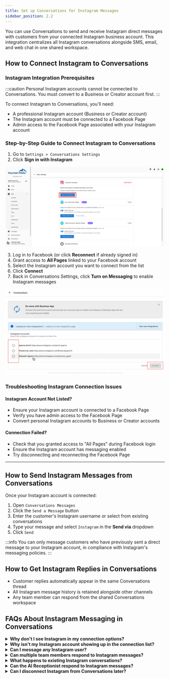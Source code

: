 ```yaml
---
title: Set up Conversations for Instagram Messages 
sidebar_position: 2.2
---
```


You can use Conversations to send and receive Instagram direct messages with customers from your connected Instagram business account. This integration centralizes all Instagram conversations alongside SMS, email, and web chat in one shared workspace.

## How to Connect Instagram to Conversations

### Instagram Integration Prerequisites

:::caution
Personal Instagram accounts cannot be connected to Conversations. You must convert to a Business or Creator account first.
:::

To connect Instagram to Conversations, you'll need:
- A professional Instagram account (Business or Creator account)
- The Instagram account must be connected to a Facebook Page
- Admin access to the Facebook Page associated with your Instagram account


### Step-by-Step Guide to Connect Instagram to Conversations

1. Go to `Settings > Conversations Settings`
2. Click **Sign in with Instagram**

![Step 1: Sign in with Instagram](./img/Inbox_instagram_stepone.png)

3. Log in to Facebook (or click **Reconnect** if already signed in)
4. Grant access to **All Pages** linked to your Facebook account
5. Select the Instagram account you want to connect from the list
6. Click **Connect**
7. Back in Conversations Settings, click **Turn on Messaging** to enable Instagram messages

![Step 3: Select Instagram account](./img/Inbox_instagram_stepthree.png)

### Troubleshooting Instagram Connection Issues

#### Instagram Account Not Listed?

- Ensure your Instagram account is connected to a Facebook Page
- Verify you have admin access to the Facebook Page
- Convert personal Instagram accounts to Business or Creator accounts

#### Connection Failed?

- Check that you granted access to "All Pages" during Facebook login
- Ensure the Instagram account has messaging enabled
- Try disconnecting and reconnecting the Facebook Page

--- 

## How to Send Instagram Messages from Conversations

Once your Instagram account is connected:

1. Open `Conversations Messages`
2. Click the `Send a Message` button
3. Enter the customer's Instagram username or select from existing conversations
4. Type your message and select `Instagram` in the **Send via** dropdown
5. Click `Send`

:::info
You can only message customers who have previously sent a direct message to your Instagram account, in compliance with Instagram's messaging policies.
:::

## How to Get Instagram Replies in Conversations

- Customer replies automatically appear in the same Conversations thread
- All Instagram message history is retained alongside other channels
- Any team member can respond from the shared Conversations workspace

## FAQs About Instagram Messaging in Conversations

<details>
<summary><strong>Why don't I see Instagram in my connection options?</strong></summary>

Instagram integration requires a professional Instagram account (Business or Creator) connected to a Facebook Page. Personal Instagram accounts cannot be connected to Conversations.
</details>

<details>
<summary><strong>Why isn't my Instagram account showing up in the connection list?</strong></summary>

Ensure your Instagram account is properly connected to a Facebook Page and that you have admin access to that page. You may need to reconnect your Instagram account to Facebook first.
</details>

<details>
<summary><strong>Can I message any Instagram user?</strong></summary>

No, you can only message customers who have previously sent a direct message to your Instagram account. This complies with Instagram's messaging policies and prevents spam.
</details>

<details>
<summary><strong>Can multiple team members respond to Instagram messages?</strong></summary>

Yes, once connected to Conversations, any team member can view and respond to Instagram direct messages from the shared workspace, improving response times and collaboration.
</details>

<details>
<summary><strong>What happens to existing Instagram conversations?</strong></summary>

Existing Instagram conversations will continue to appear in the Instagram app. New messages after connecting to Conversations will appear in both Instagram and your Conversations workspace.
</details>

<details>
<summary><strong>Can the AI Receptionist respond to Instagram messages?</strong></summary>

Currently, the AI Receptionist does not automatically reply to Instagram messages. All Instagram replies must be handled manually by your team through Conversations to comply with Instagram’s messaging policies and ensure appropriate responses.
</details>

<details>
<summary><strong>Can I disconnect Instagram from Conversations later?</strong></summary>

Yes, you can disconnect Instagram from Conversations through the connection settings. This will stop new messages from appearing in Conversations, but won't affect your Instagram account itself.
</details>
